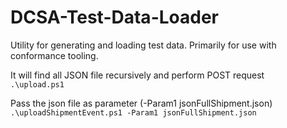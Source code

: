 # DCSA-Test-Data-Loader
Utility for generating and loading test data. Primarily for use with conformance tooling.  

It will find all JSON file recursively and perform POST request   
`.\upload.ps1`    

Pass the json file as parameter (-Param1 jsonFullShipment.json)   
`.\uploadShipmentEvent.ps1 -Param1 jsonFullShipment.json`
